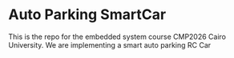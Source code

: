 # Auto Parking SmartCar

This is the repo for the embedded system course CMP2026 Cairo University. We are implementing a smart auto parking RC Car